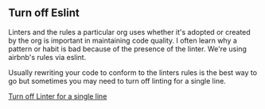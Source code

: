## Turn off Eslint 

Linters and the rules a particular org uses whether it's adopted or created by the org is important in maintaining code quality. I often learn why a pattern or habit is bad because of the presence of the linter. We're using airbnb's rules via eslint.

Usually rewriting your code to conform to the linters rules is the best way to go but sometimes you may need to turn off linting for a single line.


[Turn off Linter for a single line](https://stackoverflow.com/questions/27732209/turning-off-eslint-rule-for-a-specific-line)
